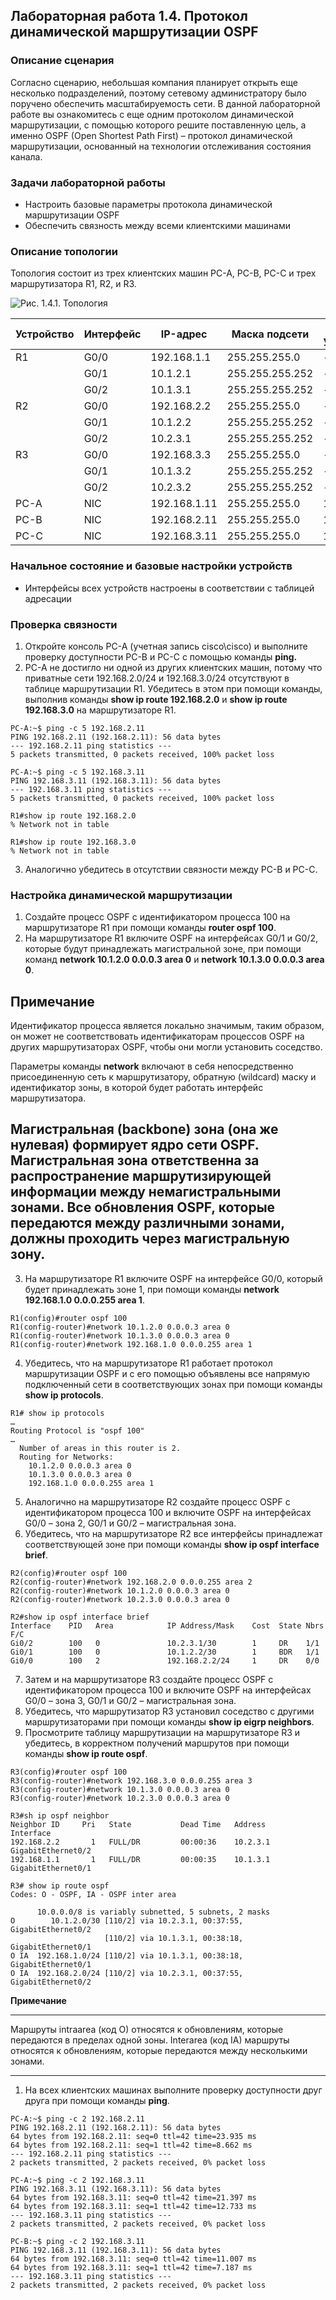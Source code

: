 ## Лабораторная работа 1.4. Протокол динамической маршрутизации OSPF

### Описание сценария

Согласно сценарию, небольшая компания планирует открыть еще несколько подразделений, поэтому сетевому администратору было поручено обеспечить масштабируемость сети. В данной лабораторной работе вы ознакомитесь с еще одним протоколом динамической маршрутизации, с помощью которого решите поставленную цель, а именно OSPF (Open Shortest Path First) – протокол динамической маршрутизации, основанный на технологии отслеживания состояния канала.

### Задачи лабораторной работы

- Настроить базовые параметры протокола динамической маршрутизации OSPF
- Обеспечить связность между всеми клиентскими машинами

### Описание топологии

Топология состоит из трех клиентских машин PC-A, PC-B, PC-C и трех маршрутизатора R1, R2, и R3.

![](/assets/pics/1.4.1.png "Рис. 1.4.1. Топология")

| Устройство | Интерфейс | IP-адрес | Маска подсети | Шлюз по умолчанию |
| --- | --- | --- | --- | --- |
| R1 | G0/0 | 192.168.1.1 | 255.255.255.0 | - |
| | G0/1 | 10.1.2.1 | 255.255.255.252 | - |
| | G0/2 | 10.1.3.1 | 255.255.255.252 | - |
| R2 | G0/0 | 192.168.2.2 | 255.255.255.0 | - |
| | G0/1 | 10.1.2.2 | 255.255.255.252 | - |
| | G0/2 | 10.2.3.1 | 255.255.255.252 | - |
| R3 | G0/0 | 192.168.3.3 | 255.255.255.0 | - |
| | G0/1 | 10.1.3.2 | 255.255.255.252 | - |
| | G0/2 | 10.2.3.2 | 255.255.255.252 | - |
| PC-A | NIC | 192.168.1.11 | 255.255.255.0 | 192.168.1.1 |
| PC-B | NIC | 192.168.2.11 | 255.255.255.0 | 192.168.2.2 |
| PC-C | NIC | 192.168.3.11 | 255.255.255.0 | 192.168.3.3 |

### Начальное состояние и базовые настройки устройств

- Интерфейсы всех устройств настроены в соответствии с таблицей адресации

### Проверка связности

1. Откройте консоль PC-A (учетная запись cisco\cisco) и выполните проверку доступности PC-B и PC-C с помощью команды **ping.**
2. PC-A не достигло ни одной из других клиентских машин, потому что приватные сети 192.168.2.0/24 и 192.168.3.0/24 отсутствуют в таблице маршрутизации R1. Убедитесь в этом при помощи команды, выполнив команды **show ip route 192.168.2.0** и **show ip route 192.168.3.0** на маршрутизаторе R1.

```
PC-A:~$ ping -c 5 192.168.2.11
PING 192.168.2.11 (192.168.2.11): 56 data bytes
--- 192.168.2.11 ping statistics ---
5 packets transmitted, 0 packets received, 100% packet loss

PC-A:~$ ping -c 5 192.168.3.11
PING 192.168.3.11 (192.168.3.11): 56 data bytes
--- 192.168.3.11 ping statistics ---
5 packets transmitted, 0 packets received, 100% packet loss

R1#show ip route 192.168.2.0
% Network not in table

R1#show ip route 192.168.3.0
% Network not in table
```

3. Аналогично убедитесь в отсутствии связности между PC-B и PC-C.

### Настройка динамической маршрутизации

1. Создайте процесс OSPF с идентификатором процесса 100 на маршрутизаторе R1 при помощи команды **router  ospf  100**.
2. На маршрутизаторе R1 включите OSPF на интерфейсах G0/1 и G0/2, которые будут принадлежать магистральной зоне, при помощи команд **network 10.1.2.0 0.0.0.3  area  0** и **network 10.1.3.0 0.0.0.3 area 0**.

**Примечание**
---
Идентификатор процесса является локально значимым, таким образом, он может не соответствовать идентификаторам процессов OSPF на других маршрутизаторах OSPF, чтобы они могли установить соседство.

Параметры команды **network** включают в себя непосредственно присоединенную сеть к маршрутизатору, обратную (wildcard) маску и идентификатор зоны, в которой будет работать интерфейс маршрутизатора.

Магистральная (backbone) зона (она же нулевая) формирует ядро сети OSPF. Магистральная зона ответственна за распространение маршрутизирующей информации между немагистральными зонами. Все обновления OSPF, которые передаются между различными зонами, должны проходить через магистральную зону.
---

3. На маршрутизаторе R1 включите OSPF на интерфейсе G0/0, который будет принадлежать зоне 1, при помощи команды **network 192.168.1.0 0.0.0.255 area 1**.

```
R1(config)#router ospf 100
R1(config-router)#network 10.1.2.0 0.0.0.3 area 0
R1(config-router)#network 10.1.3.0 0.0.0.3 area 0
R1(config-router)#network 192.168.1.0 0.0.0.255 area 1
```

4. Убедитесь, что на маршрутизаторе R1 работает протокол маршрутизации OSPF и с его помощью объявлены все напрямую подключенный сети в соответствующих зонах при помощи команды **show ip protocols**.

```
R1# show ip protocols
…
Routing Protocol is "ospf 100"
…
  Number of areas in this router is 2.
  Routing for Networks:
    10.1.2.0 0.0.0.3 area 0
    10.1.3.0 0.0.0.3 area 0
    192.168.1.0 0.0.0.255 area 1
```

5. Аналогично на маршрутизаторе R2 создайте процесс OSPF с идентификатором процесса 100 и включите OSPF на интерфейсах G0/0 – зона 2, G0/1 и G0/2 – магистральная зона.
6. Убедитесь, что на маршрутизаторе R2 все интерфейсы принадлежат соответствующей зоне при помощи команды **show ip ospf interface brief**.

```
R2(config)#router ospf 100
R2(config-router)#network 192.168.2.0 0.0.0.255 area 2
R2(config-router)#network 10.1.2.0 0.0.0.3 area 0
R2(config-router)#network 10.2.3.0 0.0.0.3 area 0

R2#show ip ospf interface brief 
Interface    PID   Area            IP Address/Mask    Cost  State Nbrs F/C
Gi0/2        100   0               10.2.3.1/30        1     DR    1/1
Gi0/1        100   0               10.1.2.2/30        1     BDR   1/1
Gi0/0        100   2               192.168.2.2/24     1     DR    0/0
```

7. Затем и на маршрутизаторе R3 создайте процесс OSPF с идентификатором процесса 100 и включите OSPF на интерфейсах G0/0 – зона 3, G0/1 и G0/2 – магистральная зона.
8. Убедитесь, что маршрутизатор R3 установил соседство с другими маршрутизаторами при помощи команды **show ip eigrp neighbors**.
9. Просмотрите таблицу маршрутизации на маршрутизаторе R3 и убедитесь, в корректном получений маршрутов при помощи команды **show ip route ospf**.

```
R3(config)#router ospf 100
R3(config-router)#network 192.168.3.0 0.0.0.255 area 3
R3(config-router)#network 10.1.3.0 0.0.0.3 area 0
R3(config-router)#network 10.2.3.0 0.0.0.3 area 0

R3#sh ip ospf neighbor 
Neighbor ID     Pri   State           Dead Time   Address         Interface
192.168.2.2       1   FULL/DR         00:00:36    10.2.3.1        GigabitEthernet0/2
192.168.1.1       1   FULL/DR         00:00:35    10.1.3.1        GigabitEthernet0/1

R3# show ip route ospf
Codes: O - OSPF, IA - OSPF inter area 

      10.0.0.0/8 is variably subnetted, 5 subnets, 2 masks
O        10.1.2.0/30 [110/2] via 10.2.3.1, 00:37:55, GigabitEthernet0/2
                     [110/2] via 10.1.3.1, 00:38:18, GigabitEthernet0/1
O IA  192.168.1.0/24 [110/2] via 10.1.3.1, 00:38:18, GigabitEthernet0/1
O IA  192.168.2.0/24 [110/2] via 10.2.3.1, 00:37:55, GigabitEthernet0/2
```

**Примечание** 

---

Маршруты intraarea (код O) относятся к обновлениям, которые передаются в пределах одной зоны. Interarea (код IA) маршруты относятся к обновлениям, которые передаются между несколькими зонами.

---

1. На всех клиентских машинах выполните проверку доступности друг друга при помощи команды **ping**.

```
PC-A:~$ ping -c 2 192.168.2.11
PING 192.168.2.11 (192.168.2.11): 56 data bytes
64 bytes from 192.168.2.11: seq=0 ttl=42 time=23.935 ms
64 bytes from 192.168.2.11: seq=1 ttl=42 time=8.662 ms
--- 192.168.2.11 ping statistics ---
2 packets transmitted, 2 packets received, 0% packet loss

PC-A:~$ ping -c 2 192.168.3.11
PING 192.168.3.11 (192.168.3.11): 56 data bytes
64 bytes from 192.168.3.11: seq=0 ttl=42 time=21.397 ms
64 bytes from 192.168.3.11: seq=1 ttl=42 time=12.733 ms
--- 192.168.3.11 ping statistics ---
2 packets transmitted, 2 packets received, 0% packet loss

PC-B:~$ ping -c 2 192.168.3.11
PING 192.168.3.11 (192.168.3.11): 56 data bytes
64 bytes from 192.168.3.11: seq=0 ttl=42 time=11.007 ms
64 bytes from 192.168.3.11: seq=1 ttl=42 time=7.187 ms
--- 192.168.3.11 ping statistics ---
2 packets transmitted, 2 packets received, 0% packet loss
```
